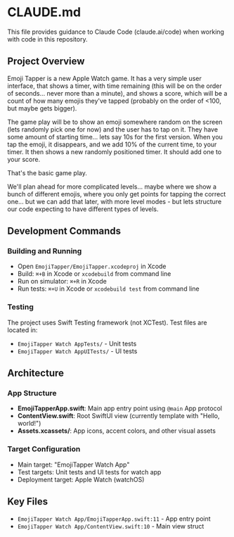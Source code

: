# CLAUDE.md

This file provides guidance to Claude Code (claude.ai/code) when working with code in this repository.

## Project Overview

Emoji Tapper is a new Apple Watch game. It has a very simple user interface, that shows a timer, with time remaining (this will be on the order of seconds... never more than a minute), and shows a score, which will be a count of how many emojis they've tapped (probably on the order of <100, but maybe gets bigger).

The game play will be to show an emoji somewhere random on the screen (lets randomly pick one for now) and the user has to tap on it. They have some amount of starting time... lets say 10s for the first version. When you tap the emoji, it disappears, and we add 10% of the current time, to your timer. It then shows a new randomly positioned timer. It should add one to your score.

That's the basic game play.

We'll plan ahead for more complicated levels... maybe where we show a bunch of different emojis, where you only get points for tapping the correct one... but we can add that later, with more level modes - but lets structure our code expecting to have different types of levels.

## Development Commands

### Building and Running
- Open `EmojiTapper/EmojiTapper.xcodeproj` in Xcode
- Build: `⌘+B` in Xcode or `xcodebuild` from command line
- Run on simulator: `⌘+R` in Xcode
- Run tests: `⌘+U` in Xcode or `xcodebuild test` from command line

### Testing
The project uses Swift Testing framework (not XCTest). Test files are located in:
- `EmojiTapper Watch AppTests/` - Unit tests
- `EmojiTapper Watch AppUITests/` - UI tests

## Architecture

### App Structure
- **EmojiTapperApp.swift**: Main app entry point using `@main` App protocol
- **ContentView.swift**: Root SwiftUI view (currently template with "Hello, world!")
- **Assets.xcassets/**: App icons, accent colors, and other visual assets

### Target Configuration
- Main target: "EmojiTapper Watch App" 
- Test targets: Unit tests and UI tests for watch app
- Deployment target: Apple Watch (watchOS)

## Key Files
- `EmojiTapper Watch App/EmojiTapperApp.swift:11` - App entry point
- `EmojiTapper Watch App/ContentView.swift:10` - Main view struct